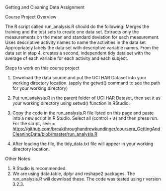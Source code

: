 Getting and Cleaning Data Assignment


Course Project Overview


The R script called run_analysis.R should do the following: 
  Merges the training and the test sets to create one data set.
  Extracts only the measurements on the mean and standard deviation for each measurement.
  Uses descriptive activity names to name the activities in the data set
  Appropriately labels the data set with descriptive variable names.
  From the data set in step 4, creates a second, independent tidy data set with the average of each variable for each activity and each subject.

Steps to work on this course project

1.	Download the data source and put the UCI HAR Dataset into your working directory location. (apply the getwd() command to see the path for your working directory)

2.	Put run_analysis.R in the parent folder of UCI HAR Dataset, then set it as your working directory using setwd() function in RStudio.

3.	Copy  the code in the run_analysis.R file listed on this page and paste into a new script in R Studio. Select all (control + a) and then press run.  For the script, see: = https://github.com/breakthroughandrewkundinger/coursera_GettingAndCleaningData/blob/master/run_analysis.R

4.	After loading the file, the tidy_data.txt file will appear in your working directory location. 

Other Notes
1.	R Studio is recommended. 
2.	We are using data.table, dplyr and reshape2 packages. The run_analysis.R will download these.  The code was tested using r version 3.2.3. 

